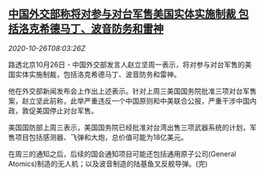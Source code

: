 <!--1603700597000-->
[中国外交部称将对参与对台军售美国实体实施制裁 包括洛克希德马丁、波音防务和雷神](https://cn.reuters.com/article/china-us-sanction-tw-weapon-1026-idCNKBS27B0RB)
------

<div><i>2020-10-26T08:03:26Z</i></div><p>路透北京10月26日 - 中国外交部发言人赵立坚周一表示，将对参与对台军售的美国实体实施制裁，包括洛克希德马丁、波音防务和雷神。</p><p>他在外交部新闻发布会上作出上述表示。针对上周三美国国务院批准三项对台军售案，赵立坚此前称，此举严重违反一个中国原则和中美联合公报，严重干涉中国内政，敦促美国停止对台军售。</p><p>美国国防部上周三表示，美国国务院已经批准对台湾出售三项武器系统的计划，军售项目包括感测器、飞弹和大炮，总价值可能为18亿美元。</p><p>在周三的通知之后，后续的国会通知项目可能还包括通用原子公司(General Atomics)制造的无人机；以及波音制造的陆基鱼叉反舰导弹。(完)</p>
